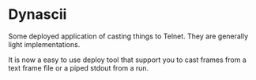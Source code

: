 # Dynascii
Some deployed application of casting things to Telnet. They are generally light implementations.

It is now a easy to use deploy tool that support you to cast frames from a text frame file or a piped stdout from a run.

